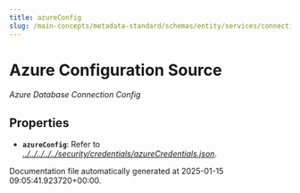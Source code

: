```yaml
---
title: azureConfig
slug: /main-concepts/metadata-standard/schemas/entity/services/connections/database/common/azureconfig
---
```


# Azure Configuration Source

*Azure Database Connection Config*

## Properties

- **`azureConfig`**: Refer to *[../../../../../security/credentials/azureCredentials.json](#/../../../../security/credentials/azureCredentials.json)*.


Documentation file automatically generated at 2025-01-15 09:05:41.923720+00:00.
